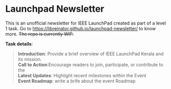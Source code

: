 # Launchpad Newsletter

This is an unofficial newsletter for IEEE LaunchPad created as part of a
level 1 task. Go to <https://libreinator.github.io/launchpad-newsletter/>
to know more. ~~The repo is currently WIP.~~

**Task details**:
> **Introduction**: Provide a brief overview of IEEE LaunchPad Kerala and its mission.\
> **Call to Action**:Encourage readers to join, participate, or contribute to the\
> **Latest Updates**: Highlight recent milestones within the Event\
> **Event  Roadmap**: write a  brife about the event Roadmap
